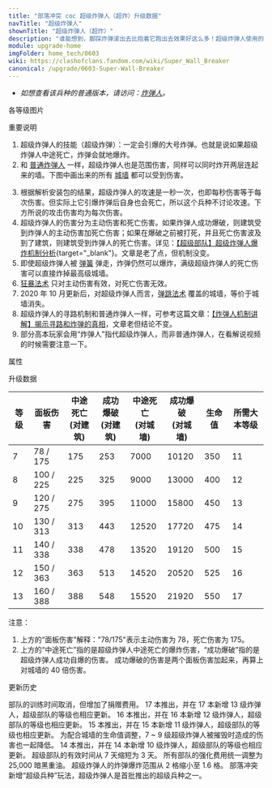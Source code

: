 ```yaml
---
title: "部落冲突 coc 超级炸弹人（超炸）升级数据"
navTitle: "超级炸弹人"
shownTitle: "超级炸弹人（超炸）"
description: "谁能想到，脚踩炸弹滚出去比抱着它跑出去效果好这么多！超级炸弹人使用的是延时引信炸弹，无论什么情况它都会爆炸。拒绝哑弹！"
module: upgrade-home
imgFolder: home_tech/0603
wiki: https://clashofclans.fandom.com/wiki/Super_Wall_Breaker
canonical: /upgrade/0603-Super-Wall-Breaker
---
```


- *如想查看该兵种的普通版本，请访问：[炸弹人](/upgrade/0004-Wall-Breaker)。*

<UnitInfo :folder="$frontmatter.imgFolder" imgSrc="Super_Wall_Breaker_info.png" :imgAlt="$frontmatter.navTitle" :description="$frontmatter.description" />

<SmallTitle>各等级图片</SmallTitle>

<Panel>
    <UnitImgGroup :folder="$frontmatter.imgFolder">
        <UnitImg imgTitle="所有等级" imgSrc="Super_Wall_Breaker7.png" />
    </UnitImgGroup>
</Panel>

<SmallTitle>重要说明</SmallTitle>

1. 超级炸弹人的技能（超级炸弹）：一定会引爆的大号炸弹。也就是说如果超级炸弹人中途死亡，炸弹会就地爆炸。
2. 和 [普通炸弹人](/upgrade/0004-Wall-Breaker) 一样，超级炸弹人也是范围伤害，同样可以同时炸开两层连起来的墙。下图中画出来的所有 [城墙](/upgrade/0300-Walls) 都可以受到伤害。

<Pic src="/upgrade/description/Breaking_Walls_2.jpg" caption="超级炸弹人的伤害范围" :lazyLoading="false" maxWidth="10rem" width="284" height="228" />

3. 根据解析安装包的结果，超级炸弹人的攻速是一秒一次，也即每秒伤害等于每次伤害。但实际上它引爆炸弹后自身也会死亡，所以这个兵种不讨论攻速。下方所说的攻击伤害均为每次伤害。
4. 超级炸弹人的伤害分为主动伤害和死亡伤害。如果炸弹人成功爆破，则建筑受到炸弹人的主动伤害加死亡伤害；如果在爆破之前被打死，并且死亡伤害波及到了建筑，则建筑受到炸弹人的死亡伤害。详见：[【超级部队】超级炸弹人爆炸机制分析](/p/1279){target="_blank"}。文章是老了点，但机制没变。
5. 即使超级炸弹人被 [弹簧](/upgrade/0381-Spring-Trap) 弹走，炸弹仍然可以爆炸，满级超级炸弹人的死亡伤害可以直接炸掉最高级城墙。
6. [狂暴法术](/upgrade/0102-Rage-Spell) 只对主动伤害有效，对死亡伤害无效。
7. 2020 年 10 月更新后，对超级炸弹人而言，[弹跳法术](/upgrade/0103-Jump-Spell) 覆盖的城墙，等价于城墙消失。
8. 超级炸弹人的寻路机制和普通炸弹人一样，可参考这篇文章：[【炸弹人机制讲解】揭示寻路和炸弹的真相](/p/1957)，文章老但结论不变。
9. 部分高本玩家会用“炸弹人”指代超级炸弹人，而非普通炸弹人，在看解说视频的时候需要注意一下。

<SmallTitle>属性</SmallTitle>

<UnitProperties>
    <UnitProperty pKey="攻击偏好" pValue="城墙 (40 倍伤害)" />
    <UnitProperty pKey="伤害类型" pValue="范围伤害" />
    <UnitProperty pKey="主动伤害爆炸半径" pValue="0.8 格" />
    <UnitProperty pKey="死亡伤害爆炸半径" pValue="1.5 格" />
    <UnitProperty pKey="攻击的目标" pValue="仅地面目标" />
    <UnitProperty pKey="占据人口" pValue="8" />
    <UnitProperty pKey="移动速度" pValue="3.5 格/秒" />
    <UnitProperty pKey="到达目标后的停顿时间" pValue="1 秒" />
    <UnitProperty pKey="攻击距离" pValue="0.6 格" />
    <UnitProperty pKey="最低炸弹人等级" pValue="7" />
    <UnitProperty pKey="最低大本等级" pValue="11" />
    <UnitProperty pKey="强化费用" pValue="2.5 万黑油" />
    <UnitProperty pKey="强化有效期" pValue="3 天" />
    <UnitProperty pKey="训练时间" pValue="无" trainingSystem="2025" />
    <UnitProperty pKey="捐赠费用" pValue="4,4,12000,Elixir" :isDonationCost="true" />
</UnitProperties>

<SmallTitle>升级数据</SmallTitle>

<UnitTable>

| 等级 |  面板伤害  | 中途死亡<br>(对建筑) | 成功爆破<br>(对建筑) | 中途死亡<br>(对城墙) | 成功爆破<br>(对城墙) | 生命值 |所需大本等级|
| ---- |    ----   |          ----       |         ----       |         ---         |         ----        |  ---- |    ----   |
|   7  |  78 / 175 |          175        |         253        |         7000        |        10120        |  350  |     11    |
|   8  | 100 / 225 |          225        |         325        |         9000        |        13000        |  400  |     12    |
|   9  | 120 / 275 |          275        |         395        |        11000        |        15800        |  450  |     13    |
|  10  | 130 / 313 |          313        |         443        |        12520        |        17720        |  475  |     14    |
|  11  | 140 / 338 |          338        |         478        |        13520        |        19120        |  500  |     15    |
|  12  | 150 / 363 |          363        |         513        |        14520        |        20520        |  525  |     16    |
|  13  | 160 / 388 |          388        |         548        |        15520        |        21920        |  550  |     17    |
</UnitTable>

注意：
1. 上方的“面板伤害”解释："78/175"表示主动伤害为 78，死亡伤害为 175。
2. 上方的“中途死亡”指的是超级炸弹人中途死亡的爆炸伤害，“成功爆破”指的是超级炸弹人成功自爆的伤害。 成功爆破的伤害是两个面板伤害加起来，再算上对城墙的 40 倍伤害。

<SmallTitle>更新历史</SmallTitle>

<Timeline>
    <TimelineItem date="2025/03/27">
        <TimelineRow>部队的训练时间取消，但增加了捐赠费用。</TimelineRow>
    </TimelineItem>
    <TimelineItem date="2024/11/25">
        <TimelineRow>17 本推出，并在 17 本新增 13 级炸弹人，超级部队的等级也相应更新。</TimelineRow>
    </TimelineItem>
    <TimelineItem date="2023/12/12">
        <TimelineRow>16 本推出，并在 16 本新增 12 级炸弹人，超级部队的等级也相应更新。</TimelineRow>
    </TimelineItem>
    <TimelineItem date="2022/10/10">
        <TimelineRow>15 本推出，并在 15 本新增 11 级炸弹人，超级部队的等级也相应更新。</TimelineRow>
    </TimelineItem>
    <TimelineItem date="2022/06/27">
        <TimelineRow>为配合城墙的生命值调整，7 ~ 9 级超级炸弹人被摧毁时造成的伤害也一起降低。</TimelineRow>
    </TimelineItem>
    <TimelineItem date="2021/04/12">
        <TimelineRow>14 本推出，并在 14 本新增 10 级炸弹人，超级部队的等级也相应更新。</TimelineRow>
    </TimelineItem>
    <TimelineItem date="2020/12/07">
        <TimelineRow>超级部队的有效时间从 7 天缩短为 3 天。</TimelineRow>
        <TimelineRow>所有部队的强化费用统一调整为 25,000 暗黑重油。</TimelineRow>
    </TimelineItem>
    <TimelineItem date="2020/05/20">
        <TimelineRow>超级炸弹人的炸弹爆炸范围从 2 格缩小至 1.6 格。</TimelineRow>
    </TimelineItem>
    <TimelineItem date="2020/03/30">
        <TimelineRow>部落冲突新增“超级兵种”玩法，超级炸弹人是首批推出的超级兵种之一。</TimelineRow>
    </TimelineItem>
    <TimelineItem :historyBottom="true" />
</Timeline>